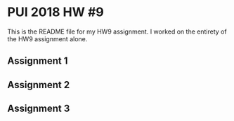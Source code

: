 # PUI 2018 HW #9

This is the README file for my HW9 assignment. I worked on the entirety of the HW9 assignment alone.

## Assignment 1

## Assignment 2

## Assignment 3